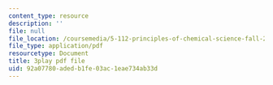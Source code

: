 ```yaml
---
content_type: resource
description: ''
file: null
file_location: /coursemedia/5-112-principles-of-chemical-science-fall-2005/92a07780adedb1fe03ac1eae734ab33d_HT4sxODPR2Q.pdf
file_type: application/pdf
resourcetype: Document
title: 3play pdf file
uid: 92a07780-aded-b1fe-03ac-1eae734ab33d
---
```

